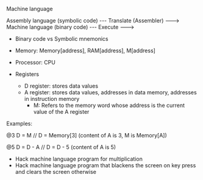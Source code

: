 Machine language

Assembly language (symbolic code) --- Translate (Assembler) ---> Machine language (binary code) --- Execute --->

- Binary code vs Symbolic mnemonics

- Memory: Memory[address], RAM[address], M[address]
- Processor: CPU
- Registers
  - D register: stores data values
  - A register: stores data values, addresses in data memory, addresses in instruction memory
    - M: Refers to the memory word whose address is the current value of the A register

Examples:

@3
D = M // D = Memory[3] (content of A is 3, M is Memory[A])

@5
D = D - A  // D = D - 5 (content of A is 5)

- Hack machine language program for multiplication
- Hack machine language program that blackens the screen on key press and clears the screen otherwise
